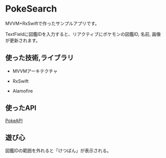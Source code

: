 # PokeSearch

MVVM+RxSwiftで作ったサンプルアプリです。

TextFieldに図鑑IDを入力すると、リアクティブにポケモンの図鑑ID, 名前, 画像が更新されます。

## 使った技術,ライブラリ

- MVVMアーキテクチャ

- RxSwift

- Alamofire

## 使ったAPI

[PokeAPI](https://pokeapi.co)

## 遊び心

図鑑IDの範囲を外れると「けつばん」が表示される。
